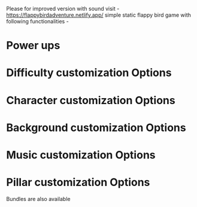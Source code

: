 Please for improved version with sound visit - https://flappybirdadventure.netlify.app/
simple static flappy bird game with following functionalities -
# Power ups
# Difficulty customization Options
# Character customization Options
# Background customization Options
# Music customization Options
# Pillar customization Options
Bundles are also available
